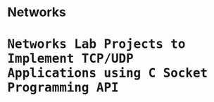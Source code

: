 # Networks
<h1><span style="font-family:monospace;">Networks Lab Projects to Implement TCP/UDP Applications using C Socket Programming API</span></h1>
